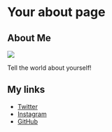 <div class="main">

<div class="title">

# Your about page

</div>

<div class="about">

## About Me

<!--Header image-->

![](https://upload.wikimedia.org/wikipedia/commons/7/71/Hunter_S._Thompson_%28self-portrait_photograph_-_Hell%27s_Angels_author_photo%29.jpg)

Tell the world about yourself!

</div>

<div class="links">

## My links
* [Twitter](https://twitter.com/you)
* [Instagram](https://www.instagram.com/you/)
* [GitHub](https://github.com/you)

</div>

</div>
